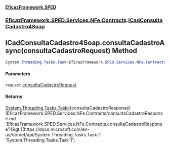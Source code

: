 #### [EficazFramework.SPED](EficazFrameworkSPED.md 'EficazFramework SPED')
### [EficazFramework.SPED.Services.NFe.Contracts](EficazFramework.SPED.Services.NFe.Contracts.md 'EficazFramework.SPED.Services.NFe.Contracts').[ICadConsultaCadastro4Soap](EficazFramework.SPED.Services.NFe.Contracts.md#EficazFramework.SPED.Services.NFe.Contracts.ICadConsultaCadastro4Soap 'EficazFramework.SPED.Services.NFe.Contracts.ICadConsultaCadastro4Soap')

## ICadConsultaCadastro4Soap.consultaCadastroAsync(consultaCadastroRequest) Method

```csharp
System.Threading.Tasks.Task<EficazFramework.SPED.Services.NFe.Contracts.consultaCadastroResponse> consultaCadastroAsync(EficazFramework.SPED.Services.NFe.Contracts.consultaCadastroRequest request);
```
#### Parameters

<a name='EficazFramework.SPED.Services.NFe.Contracts.ICadConsultaCadastro4Soap.consultaCadastroAsync(EficazFramework.SPED.Services.NFe.Contracts.consultaCadastroRequest).request'></a>

`request` [consultaCadastroRequest](EficazFramework.SPED.Services.NFe.Contracts/consultaCadastroRequest.md 'EficazFramework.SPED.Services.NFe.Contracts.consultaCadastroRequest')

#### Returns
[System.Threading.Tasks.Task&lt;](https://docs.microsoft.com/en-us/dotnet/api/System.Threading.Tasks.Task-1 'System.Threading.Tasks.Task`1')[consultaCadastroResponse](EficazFramework.SPED.Services.NFe.Contracts/consultaCadastroResponse.md 'EficazFramework.SPED.Services.NFe.Contracts.consultaCadastroResponse')[&gt;](https://docs.microsoft.com/en-us/dotnet/api/System.Threading.Tasks.Task-1 'System.Threading.Tasks.Task`1')